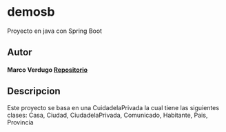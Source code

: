 # demosb
Proyecto en java con Spring Boot
## Autor
#### Marco Verdugo [Repositorio](https://github.com/Marcox2003)
## Descripcion
Este proyecto se basa en una CuidadelaPrivada la cual tiene las siguientes clases: Casa, Ciudad, CiudadelaPrivada, Comunicado, Habitante, Pais, Provincia
